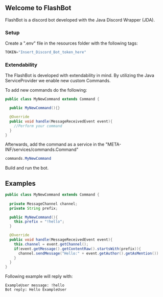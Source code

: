 ## Welcome to FlashBot

FlashBot is a discord bot developed with the Java Discord Wrapper (JDA).

### Setup
Create a ".env" file in the resources folder with the following tags:

```java
TOKEN="Insert_Discord_Bot_token_here"
```

### Extendability
The FlashBot is developed with extendability in mind. 
By utilizing the Java ServiceProvider we enable new custom Commands.

To add new commands do the following:
```java
public class MyNewCommand extends Command {

  public MyNewCommand(){}

  @Override
  public void handle(MessageReceivedEvent event){
    //Perform your command
  }  
}
```

Afterwards, add the command as a service in the "META-INF/services/commands.Command"

```java
commands.MyNewCommand
```

Build and run the bot.


## Examples
```java
public class MyNewCommand extends Command {
  
  private MessageChannel channel;
  private String prefix;

  public MyNewCommand(){
    this.prefix = "!hello";
  }

  @Override
  public void handle(MessageReceivedEvent event){
    this.channel = event.getChannel();
    if(event.getMessage().getContentRaw().startsWith(prefix)){
      channel.sendMessage("Hello:" + event.getAuthor().getAsMention()).queue();
    }
  }  
}
```
Following example will reply with:
```
ExampleUser message: !hello
Bot reply: Hello ExampleUser
```
